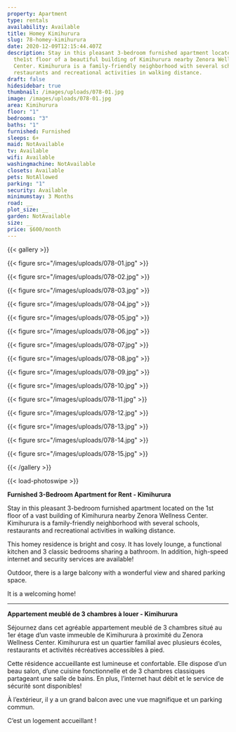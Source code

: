 ```yaml
---
property: Apartment
type: rentals
availability: Available
title: Homey Kimihurura
slug: 78-homey-kimihurura
date: 2020-12-09T12:15:44.407Z
description: Stay in this pleasant 3-bedroom furnished apartment located on
  the1st floor of a beautiful building of Kimihurura nearby Zenora Wellness
  Center. Kimihurura is a family-friendly neighborhood with several schools,
  restaurants and recreational activities in walking distance.
draft: false
hidesidebar: true
thumbnail: /images/uploads/078-01.jpg
image: /images/uploads/078-01.jpg
area: Kimihurura
floor: "1"
bedrooms: "3"
baths: "1"
furnished: Furnished
sleeps: 6+
maid: NotAvailable
tv: Available
wifi: Available
washingmachine: NotAvailable
closets: Available
pets: NotAllowed
parking: "1"
security: Available
minimumstay: 3 Months
road: __
plot_size: __
garden: NotAvailable
size: __
price: $600/month
---
```

{{< gallery >}}

{{< figure src="/images/uploads/078-01.jpg" >}}

{{< figure src="/images/uploads/078-02.jpg" >}}

{{< figure src="/images/uploads/078-03.jpg" >}}

{{< figure src="/images/uploads/078-04.jpg" >}}

{{< figure src="/images/uploads/078-05.jpg" >}}

{{< figure src="/images/uploads/078-06.jpg" >}}

{{< figure src="/images/uploads/078-07.jpg" >}}

{{< figure src="/images/uploads/078-08.jpg" >}}

{{< figure src="/images/uploads/078-09.jpg" >}}

{{< figure src="/images/uploads/078-10.jpg" >}}

{{< figure src="/images/uploads/078-11.jpg" >}}

{{< figure src="/images/uploads/078-12.jpg" >}}

{{< figure src="/images/uploads/078-13.jpg" >}}

{{< figure src="/images/uploads/078-14.jpg" >}}

{{< figure src="/images/uploads/078-15.jpg" >}}

{{< /gallery >}}

{{< load-photoswipe >}}

**Furnished 3-Bedroom Apartment for Rent - Kimihurura**

Stay in this pleasant 3-bedroom furnished apartment located on the 1st floor of a vast building of Kimihurura nearby Zenora Wellness Center. Kimihurura is a family-friendly neighborhood with several schools, restaurants and recreational activities in walking distance.

This homey residence is bright and cosy. It has lovely lounge, a functional kitchen and 3 classic bedrooms sharing a bathroom. In addition, high-speed internet and security services are available!

Outdoor, there is a large balcony with a wonderful view and shared parking space.

 It is a welcoming home! 

- - -

**Appartement meublé de 3 chambres à louer - Kimihurura**

Séjournez dans cet agréable appartement meublé de 3 chambres situé au 1er étage d’un vaste immeuble de Kimihurura à proximité du Zenora Wellness Center. Kimihurura est un quartier familial avec plusieurs écoles, restaurants et activités récréatives accessibles à pied.

Cette résidence accueillante est lumineuse et confortable. Elle dispose d’un beau salon, d’une cuisine fonctionnelle et de 3 chambres classiques partageant une salle de bains. En plus, l’internet haut débit et le service de sécurité sont disponibles!

À l’extérieur, il y a un grand balcon avec une vue magnifique et un parking commun.

C’est un logement accueillant !